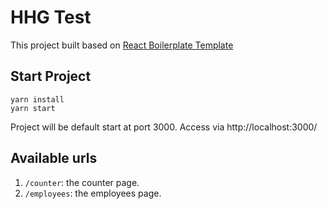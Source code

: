 # HHG Test

This project built based on [React Boilerplate Template](https://github.com/react-boilerplate/react-boilerplate-cra-template)

## Start Project

  ```shell
  yarn install
  yarn start
  ```

Project will be default start at port 3000. Access via http://localhost:3000/

## Available urls

1. `/counter`: the counter page.
2. `/employees`: the employees page.
